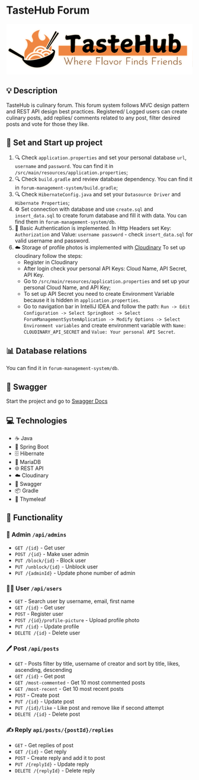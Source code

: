 # TasteHub Forum

![TasteHubLogo](forum-management-system/src/main/resources/static/images/tasteHub-logo-for-display.png)

## 💡 Description

TasteHub is culinary forum. This forum system follows MVC design pattern and REST API design best practices.
Registered/ Logged users can create culinary posts, add replies/ comments 
related to any post, filter desired posts and vote for those they like.

## 🚀 Set and Start up project

1. 🔍 Check `application.properties` and set your personal database `url`, `username` and `password`. 
You can find it in `/src/main/resources/application.properties`;
2. 🔍 Check `build.gradle` and review database dependency.
You can find it in `forum-management-system/build.gradle`;
3. 🔍 Check `HibernateConfig.java` and set your `Datasource Driver` and `Hibernate Properties`;
4. ⚙️ Set connection with database and use `create.sql` and `insert_data.sql` to create forum database and fill it with data.
You can find them in `forum-management-system/db`.
5. 🔐 Basic Authentication is implemented. In Http Headers set Key: `Authorization` and Value: `username password` - check `insert_data.sql` for valid username and password.
6. ☁️ Storage of profile photos is implemented with [Cloudinary](https://cloudinary.com/) To set up cloudinary follow the steps:
   - Register in Cloudinary
   - After login check your personal API Keys: Cloud Name, API Secret, API Key.
   - Go to `/src/main/resources/application.properties` and set up your personal Cloud Name, and API Key;
   - To set up API Secret you need to create Environment Variable because it is hidden in `application.properties`.
   - Go to navigation bar in IntelliJ IDEA and follow the path: `Run -> Edit Configuration -> Select SpringBoot -> Select ForumManagementSystemAplication -> Modify Options -> Select Environment variables` and create environment variable with `Name: CLOUDINARY_API_SECRET` and `Value: Your personal API Secret`.

## 📊 Database relations
You can find it in `forum-management-system/db`.

## 📜 Swagger
Start the project and go to [Swagger Docs](http://localhost:8080/swagger-ui/index.html)

## 💻 Technologies
* ☕️ Java
* 🌱 Spring Boot 
* 🗄️ Hibernate
* 💾 MariaDB
* 🌐 REST API
* ☁️ Cloudinary 
* 📜 Swagger
* 📦 Gradle
* 🍃 Thymeleaf

## 🔧 Functionality

### 👑 Admin `/api/admins`

* `GET /{id}`  - Get user
* `POST /{id}`  - Make user admin 
* `PUT /block/{id}`  - Block user
* `PUT /unblock/{id}`  - Unblock user
* `PUT /{adminId}`  - Update phone number of admin

### 🙋‍♂️ User  `/api/users`

* `GET`  - Search user by username, email, first name 
* `GET /{id}`  - Get user
* `POST`  - Register user
* `POST /{id}/profile-picture`  - Upload profile photo
* `PUT /{id}`  - Update profile
* `DELETE /{id}`  - Delete user

### 🖊️ Post `/api/posts`

* `GET`  - Posts filter by title, username of creator and sort by title, likes, ascending, descending
* `GET /{id}`  - Get post
* `GET /most-commented`  - Get 10 most commented posts
* `GET /most-recent`  - Get 10 most recent posts
* `POST`  - Create post
* `PUT /{id}`  - Update post
* `PUT /{id}/like`  - Like post and remove like if second attempt
* `DELETE /{id}`  - Delete post

### ✍️ Reply `api/posts/{postId}/replies`

* `GET`  - Get replies of post
* `GET /{id}`  - Get reply
* `POST`  - Create reply and add it to post
* `PUT /{replyId}`  - Update reply
* `DELETE /{replyId}`  - Delete reply

